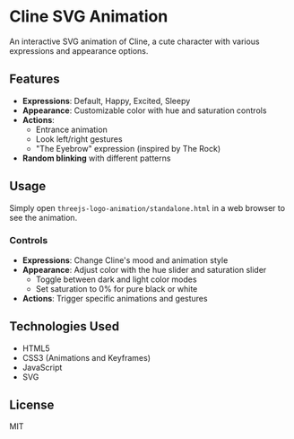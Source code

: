 # Cline SVG Animation

An interactive SVG animation of Cline, a cute character with various expressions and appearance options.

## Features

- **Expressions**: Default, Happy, Excited, Sleepy
- **Appearance**: Customizable color with hue and saturation controls
- **Actions**:
  - Entrance animation
  - Look left/right gestures
  - "The Eyebrow" expression (inspired by The Rock)
- **Random blinking** with different patterns

## Usage

Simply open `threejs-logo-animation/standalone.html` in a web browser to see the animation.

### Controls

- **Expressions**: Change Cline's mood and animation style
- **Appearance**: Adjust color with the hue slider and saturation slider
  - Toggle between dark and light color modes
  - Set saturation to 0% for pure black or white
- **Actions**: Trigger specific animations and gestures

## Technologies Used

- HTML5
- CSS3 (Animations and Keyframes)
- JavaScript
- SVG

## License

MIT 